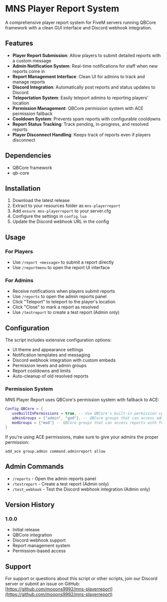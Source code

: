 # MNS Player Report System

A comprehensive player report system for FiveM servers running QBCore framework with a clean GUI interface and Discord webhook integration.

## Features

- **Player Report Submission**: Allow players to submit detailed reports with a custom message
- **Admin Notification System**: Real-time notifications for staff when new reports come in
- **Report Management Interface**: Clean UI for admins to track and manage reports
- **Discord Integration**: Automatically post reports and status updates to Discord
- **Teleportation System**: Easily teleport admins to reporting players' location
- **Permission Management**: QBCore permission system with ACE permission fallback
- **Cooldown System**: Prevents spam reports with configurable cooldowns
- **Report Status Tracking**: Track pending, in-progress, and resolved reports
- **Player Disconnect Handling**: Keeps track of reports even if players disconnect

## Dependencies

- QBCore framework
- qb-core

## Installation

1. Download the latest release
2. Extract to your resources folder as `mns-playerreport`
3. Add `ensure mns-playerreport` to your server.cfg
4. Configure the settings in `config.lua`
5. Update the Discord webhook URL in the config

## Usage

### For Players
- Use `/report <message>` to submit a report directly
- Use `/reportmenu` to open the report UI interface

### For Admins
- Receive notifications when players submit reports
- Use `/reports` to open the admin reports panel
- Click "Teleport" to teleport to the player's location
- Click "Close" to mark a report as resolved
- Use `/testreport` to create a test report (Admin only)

## Configuration

The script includes extensive configuration options:

- UI theme and appearance settings
- Notification templates and messaging
- Discord webhook integration with custom embeds
- Permission levels and admin groups
- Report cooldowns and limits
- Auto-cleanup of old resolved reports

### Permission System

MNS Player Report uses QBCore's permission system with fallback to ACE:

```lua
Config.QBCore = {
   useBuiltInPermissions = true, -- Use QBCore's built-in permission system
   adminGroups = {"admin", "god"}, -- QBCore groups that can access admin reports
   modGroups = {"mod"} -- QBCore groups that can access reports with fewer permissions
}
```

If you're using ACE permissions, make sure to give your admins the proper permission:

```
add_ace group.admin command.adminreport allow
```

## Admin Commands

- `/reports` - Open the admin reports panel
- `/testreport` - Create a test report (Admin only)
- `/test_webhook` - Test the Discord webhook integration (Admin only)

## Version History

### 1.0.0
- Initial release
- QBCore integration
- Discord webhook support
- Report management system
- Permission-based access

## Support

For support or questions about this script or other scripts, join our Discord server or submit an issue on GitHub:
[https://github.com/mooons9992/mns-playerreport](https://github.com/mooons9992/mns-playerreport)